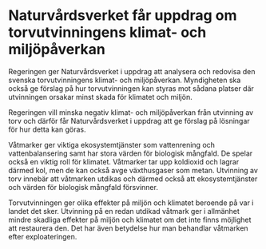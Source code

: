 # Naturvårdsverket får uppdrag om torvutvinningens klimat- och miljöpåverkan

Regeringen ger Naturvårdsverket i uppdrag att analysera och redovisa den svenska torvutvinningens klimat\- och miljöpåverkan. Myndigheten ska också ge förslag på hur torvutvinningen kan styras mot sådana platser där utvinningen orsakar minst skada för klimatet och miljön.


Regeringen vill minska negativ klimat\- och miljöpåverkan från utvinning av torv och därför får Naturvårdsverket i uppdrag att ge förslag på lösningar för hur detta kan göras.

Våtmarker ger viktiga ekosystemtjänster som vattenrening och vattenbalansering samt har stora värden för biologisk mångfald. De spelar också en viktig roll för klimatet. Våtmarker tar upp koldioxid och lagrar därmed kol, men de kan också avge växthusgaser som metan. Utvinning av torv innebär att våtmarken utdikas och därmed också att ekosystemtjänster och värden för biologisk mångfald försvinner.

Torvutvinningen ger olika effekter på miljön och klimatet beroende på var i landet det sker. Utvinning på en redan utdikad våtmark ger i allmänhet mindre skadliga effekter på miljön och klimatet om det inte finns möjlighet att restaurera den. Det har även betydelse hur man behandlar våtmarken efter exploateringen.
